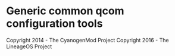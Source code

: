Generic common qcom configuration tools
===============================

Copyright 2014 - The CyanogenMod Project
Copyright 2016 - The LineageOS Project
